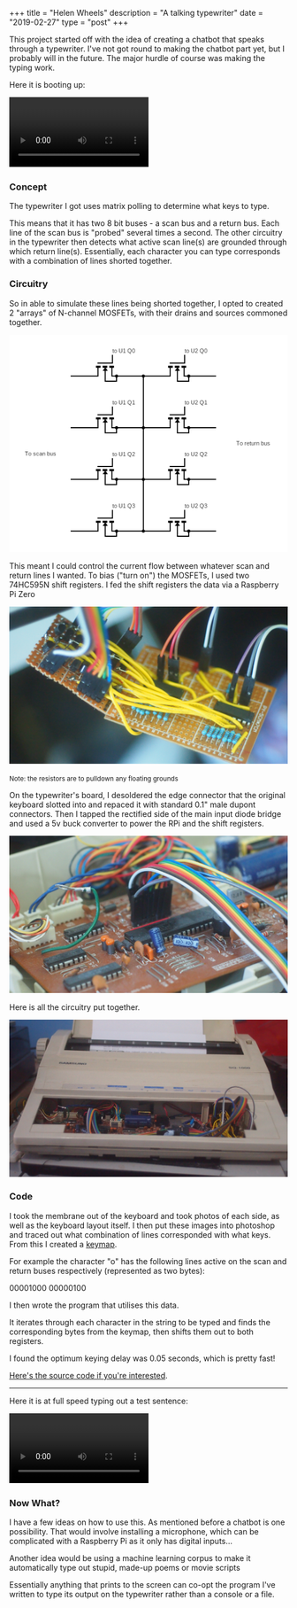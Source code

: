 +++
title = "Helen Wheels"
description = "A talking typewriter"
date = "2019-02-27"
type = "post"
+++

This project started off with the idea of creating a chatbot that speaks through a typewriter. I've not got round to making the chatbot part yet, but I probably will in the future. The major hurdle of course was making the typing work.

Here it is booting up:

<video width="50%" controls>
  <source src="/images/helen-wheels/working.mp4" type="video/mp4">
  Your browser does not support the video tag.
</video>

### Concept

The typewriter I got uses matrix polling to determine what keys to type.

This means that it has two 8 bit buses - a scan bus and a return bus. Each line of the scan bus is "probed" several times a second. The other circuitry in the typewriter then detects what active scan line(s) are grounded through which return line(s). Essentially, each character you can type corresponds with a combination of lines shorted together.

### Circuitry

So in able to simulate these lines being shorted together, I opted to created 2 "arrays" of N-channel MOSFETs, with their drains and sources commoned together.

<img src="/images/helen-wheels/mosfet-configuration.png" />

This meant I could control the current flow between whatever scan and return lines I wanted. To bias ("turn on") the MOSFETs, I used two 74HC595N shift registers. I fed the shift registers the data via a Raspberry Pi Zero

<img src="/images/helen-wheels/circuitry.jpg" />

<small>Note: the resistors are to pulldown any floating grounds</small>

On the typewriter's board, I desoldered the edge connector that the original keyboard slotted into and repaced it with standard 0.1" male dupont connectors. Then I tapped the rectified side of the main input diode bridge and used a 5v buck converter to power the RPi and the shift registers.

<img src="/images/helen-wheels/typewriter-board.jpg" />

Here is all the circuitry put together.

<img src="/images/helen-wheels/in-case.jpg" />

### Code

I took the membrane out of the keyboard and took photos of each side, as well as the keyboard layout itself. I then put these images into photoshop and traced out what combination of lines corresponded with what keys. From this I created a [keymap](https://github.com/honeypieio/helen-wheels/blob/master/type/keymap.py).

For example the character "o" has the following lines active on the scan and return buses respectively (represented as two bytes):

00001000
00000100

I then wrote the program that utilises this data.

It iterates through each character in the string to be typed and finds the corresponding bytes from the keymap, then shifts them out to both registers.

I found the optimum keying delay was 0.05 seconds, which is pretty fast!

[Here's the source code if you're interested](https://github.com/honeypieio/helen-wheels).

<hr />

Here it is at full speed typing out a test sentence:

<video width="50%" controls>
  <source src="/images/helen-wheels/over-and-over.mp4" type="video/mp4">
  Your browser does not support the video tag.
</video>

### Now What?

I have a few ideas on how to use this.
As mentioned before a chatbot is one possibility. That would involve installing a microphone, which can be complicated with a Raspberry Pi as it only has digital inputs...

Another idea would be using a machine learning corpus to make it automatically type out stupid, made-up poems or movie scripts

Essentially anything that prints to the screen can co-opt the program I've written to type its output on the typewriter rather than a console or a file.
